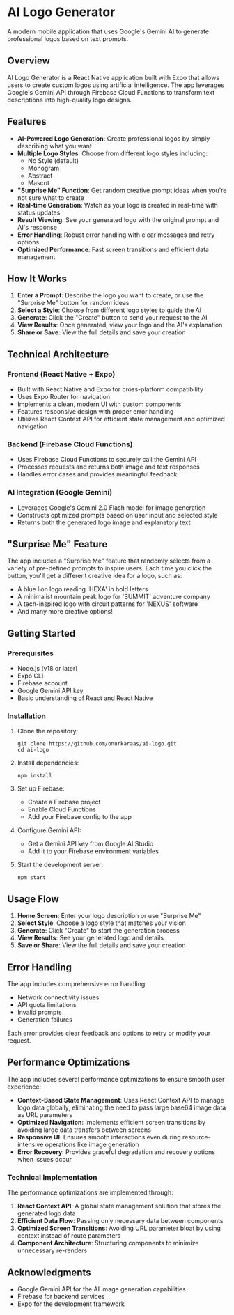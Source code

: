 # AI Logo Generator

A modern mobile application that uses Google's Gemini AI to generate professional logos based on text prompts.

## Overview

AI Logo Generator is a React Native application built with Expo that allows users to create custom logos using artificial intelligence. The app leverages Google's Gemini API through Firebase Cloud Functions to transform text descriptions into high-quality logo designs.

## Features

- **AI-Powered Logo Generation**: Create professional logos by simply describing what you want
- **Multiple Logo Styles**: Choose from different logo styles including:
  - No Style (default)
  - Monogram
  - Abstract
  - Mascot
- **"Surprise Me" Function**: Get random creative prompt ideas when you're not sure what to create
- **Real-time Generation**: Watch as your logo is created in real-time with status updates
- **Result Viewing**: See your generated logo with the original prompt and AI's response
- **Error Handling**: Robust error handling with clear messages and retry options
- **Optimized Performance**: Fast screen transitions and efficient data management

## How It Works

1. **Enter a Prompt**: Describe the logo you want to create, or use the "Surprise Me" button for random ideas
2. **Select a Style**: Choose from different logo styles to guide the AI
3. **Generate**: Click the "Create" button to send your request to the AI
4. **View Results**: Once generated, view your logo and the AI's explanation
5. **Share or Save**: View the full details and save your creation

## Technical Architecture

### Frontend (React Native + Expo)

- Built with React Native and Expo for cross-platform compatibility
- Uses Expo Router for navigation
- Implements a clean, modern UI with custom components
- Features responsive design with proper error handling
- Utilizes React Context API for efficient state management and optimized navigation

### Backend (Firebase Cloud Functions)

- Uses Firebase Cloud Functions to securely call the Gemini API
- Processes requests and returns both image and text responses
- Handles error cases and provides meaningful feedback

### AI Integration (Google Gemini)

- Leverages Google's Gemini 2.0 Flash model for image generation
- Constructs optimized prompts based on user input and selected style
- Returns both the generated logo image and explanatory text

## "Surprise Me" Feature

The app includes a "Surprise Me" feature that randomly selects from a variety of pre-defined prompts to inspire users. Each time you click the button, you'll get a different creative idea for a logo, such as:

- A blue lion logo reading 'HEXA' in bold letters
- A minimalist mountain peak logo for 'SUMMIT' adventure company
- A tech-inspired logo with circuit patterns for 'NEXUS' software
- And many more creative options!

## Getting Started

### Prerequisites

- Node.js (v18 or later)
- Expo CLI
- Firebase account
- Google Gemini API key
- Basic understanding of React and React Native

### Installation

1. Clone the repository:

   ```
   git clone https://github.com/onurkaraas/ai-logo.git
   cd ai-logo
   ```

2. Install dependencies:

   ```
   npm install
   ```

3. Set up Firebase:

   - Create a Firebase project
   - Enable Cloud Functions
   - Add your Firebase config to the app

4. Configure Gemini API:

   - Get a Gemini API key from Google AI Studio
   - Add it to your Firebase environment variables

5. Start the development server:
   ```
   npm start
   ```

## Usage Flow

1. **Home Screen**: Enter your logo description or use "Surprise Me"
2. **Select Style**: Choose a logo style that matches your vision
3. **Generate**: Click "Create" to start the generation process
4. **View Results**: See your generated logo and details
5. **Save or Share**: View the full details and save your creation

## Error Handling

The app includes comprehensive error handling:

- Network connectivity issues
- API quota limitations
- Invalid prompts
- Generation failures

Each error provides clear feedback and options to retry or modify your request.

## Performance Optimizations

The app includes several performance optimizations to ensure smooth user experience:

- **Context-Based State Management**: Uses React Context API to manage logo data globally, eliminating the need to pass large base64 image data as URL parameters
- **Optimized Navigation**: Implements efficient screen transitions by avoiding large data transfers between screens
- **Responsive UI**: Ensures smooth interactions even during resource-intensive operations like image generation
- **Error Recovery**: Provides graceful degradation and recovery options when issues occur

### Technical Implementation

The performance optimizations are implemented through:

1. **React Context API**: A global state management solution that stores the generated logo data
2. **Efficient Data Flow**: Passing only necessary data between components
3. **Optimized Screen Transitions**: Avoiding URL parameter bloat by using context instead of route parameters
4. **Component Architecture**: Structuring components to minimize unnecessary re-renders

## Acknowledgments

- Google Gemini API for the AI image generation capabilities
- Firebase for backend services
- Expo for the development framework
